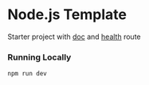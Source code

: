 # Node.js Template

Starter project with [doc](http://localhost:9092/api/v1/basic-nodejs-template/doc) and [health](http://localhost:9092/api/v1/basic-nodejs-template/health) route

### Running Locally
```
npm run dev
````
